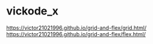 # vickode_x
 https://victor21021996.github.io/grid-and-flex/grid.html/
https://victor21021996.github.io/grid-and-flex/flex.html/
